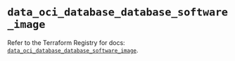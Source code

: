 # `data_oci_database_database_software_image`

Refer to the Terraform Registry for docs: [`data_oci_database_database_software_image`](https://registry.terraform.io/providers/oracle/oci/6.18.0/docs/data-sources/database_database_software_image).
